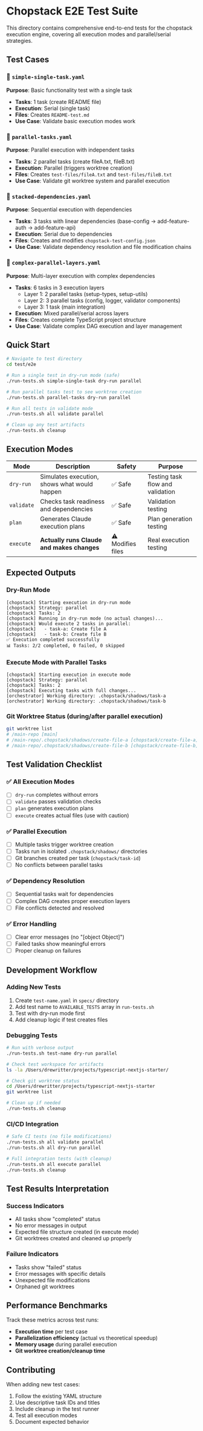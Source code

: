 # Chopstack E2E Test Suite

This directory contains comprehensive end-to-end tests for the chopstack execution engine, covering all execution modes and parallel/serial strategies.

## Test Cases

### 🔹 `simple-single-task.yaml`
**Purpose**: Basic functionality test with a single task
- **Tasks**: 1 task (create README file)
- **Execution**: Serial (single task)
- **Files**: Creates `README-test.md`
- **Use Case**: Validate basic execution modes work

### 🔹 `parallel-tasks.yaml`
**Purpose**: Parallel execution with independent tasks
- **Tasks**: 2 parallel tasks (create fileA.txt, fileB.txt)
- **Execution**: Parallel (triggers worktree creation)
- **Files**: Creates `test-files/fileA.txt` and `test-files/fileB.txt`
- **Use Case**: Validate git worktree system and parallel execution

### 🔹 `stacked-dependencies.yaml`
**Purpose**: Sequential execution with dependencies
- **Tasks**: 3 tasks with linear dependencies (base-config → add-feature-auth → add-feature-api)
- **Execution**: Serial due to dependencies
- **Files**: Creates and modifies `chopstack-test-config.json`
- **Use Case**: Validate dependency resolution and file modification chains

### 🔹 `complex-parallel-layers.yaml`
**Purpose**: Multi-layer execution with complex dependencies
- **Tasks**: 6 tasks in 3 execution layers
  - Layer 1: 2 parallel tasks (setup-types, setup-utils)
  - Layer 2: 3 parallel tasks (config, logger, validator components)
  - Layer 3: 1 task (main integration)
- **Execution**: Mixed parallel/serial across layers
- **Files**: Creates complete TypeScript project structure
- **Use Case**: Validate complex DAG execution and layer management

## Quick Start

```bash
# Navigate to test directory
cd test/e2e

# Run a single test in dry-run mode (safe)
./run-tests.sh simple-single-task dry-run parallel

# Run parallel tasks test to see worktree creation
./run-tests.sh parallel-tasks dry-run parallel

# Run all tests in validate mode
./run-tests.sh all validate parallel

# Clean up any test artifacts
./run-tests.sh cleanup
```

## Execution Modes

| Mode | Description | Safety | Purpose |
|------|-------------|---------|---------|
| `dry-run` | Simulates execution, shows what would happen | ✅ Safe | Testing task flow and validation |
| `validate` | Checks task readiness and dependencies | ✅ Safe | Validation testing |
| `plan` | Generates Claude execution plans | ✅ Safe | Plan generation testing |
| `execute` | **Actually runs Claude and makes changes** | ⚠️ Modifies files | Real execution testing |

## Expected Outputs

### Dry-Run Mode
```
[chopstack] Starting execution in dry-run mode
[chopstack] Strategy: parallel
[chopstack] Tasks: 2
[chopstack] Running in dry-run mode (no actual changes)...
[chopstack] Would execute 2 tasks in parallel:
[chopstack]   - task-a: Create file A
[chopstack]   - task-b: Create file B
✅ Execution completed successfully
📊 Tasks: 2/2 completed, 0 failed, 0 skipped
```

### Execute Mode with Parallel Tasks
```
[chopstack] Starting execution in execute mode
[chopstack] Strategy: parallel
[chopstack] Tasks: 2
[chopstack] Executing tasks with full changes...
[orchestrator] Working directory: .chopstack/shadows/task-a
[orchestrator] Working directory: .chopstack/shadows/task-b
```

### Git Worktree Status (during/after parallel execution)
```bash
git worktree list
# /main-repo [main]
# /main-repo/.chopstack/shadows/create-file-a [chopstack/create-file-a]
# /main-repo/.chopstack/shadows/create-file-b [chopstack/create-file-b]
```

## Test Validation Checklist

### ✅ All Execution Modes
- [ ] `dry-run` completes without errors
- [ ] `validate` passes validation checks
- [ ] `plan` generates execution plans
- [ ] `execute` creates actual files (use with caution)

### ✅ Parallel Execution
- [ ] Multiple tasks trigger worktree creation
- [ ] Tasks run in isolated `.chopstack/shadows/` directories
- [ ] Git branches created per task (`chopstack/task-id`)
- [ ] No conflicts between parallel tasks

### ✅ Dependency Resolution
- [ ] Sequential tasks wait for dependencies
- [ ] Complex DAG creates proper execution layers
- [ ] File conflicts detected and resolved

### ✅ Error Handling
- [ ] Clear error messages (no "[object Object]")
- [ ] Failed tasks show meaningful errors
- [ ] Proper cleanup on failures

## Development Workflow

### Adding New Tests
1. Create `test-name.yaml` in `specs/` directory
2. Add test name to `AVAILABLE_TESTS` array in `run-tests.sh`
3. Test with dry-run mode first
4. Add cleanup logic if test creates files

### Debugging Tests
```bash
# Run with verbose output
./run-tests.sh test-name dry-run parallel

# Check test workspace for artifacts
ls -la /Users/drewritter/projects/typescript-nextjs-starter/

# Check git worktree status
cd /Users/drewritter/projects/typescript-nextjs-starter
git worktree list

# Clean up if needed
./run-tests.sh cleanup
```

### CI/CD Integration
```bash
# Safe CI tests (no file modifications)
./run-tests.sh all validate parallel
./run-tests.sh all dry-run parallel

# Full integration tests (with cleanup)
./run-tests.sh all execute parallel
./run-tests.sh cleanup
```

## Test Results Interpretation

### Success Indicators
- All tasks show "completed" status
- No error messages in output
- Expected file structure created (in execute mode)
- Git worktrees created and cleaned up properly

### Failure Indicators
- Tasks show "failed" status
- Error messages with specific details
- Unexpected file modifications
- Orphaned git worktrees

## Performance Benchmarks

Track these metrics across test runs:
- **Execution time** per test case
- **Parallelization efficiency** (actual vs theoretical speedup)
- **Memory usage** during parallel execution
- **Git worktree creation/cleanup time**

## Contributing

When adding new test cases:
1. Follow the existing YAML structure
2. Use descriptive task IDs and titles
3. Include cleanup in the test runner
4. Test all execution modes
5. Document expected behavior